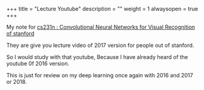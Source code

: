 +++
title = "Lecture Youtube"
description = ""
weight = 1
alwaysopen = true
+++

My note for [cs231n : Convolutional Neural Networks for Visual Recognition of stanford](http://cs231n.stanford.edu/)

They are give you lecture video of 2017 version for people out of stanford. 

So I would study with that youtube, Because I have already heard of the youtube 0f 2016 version. 

This is just for review on my deep learning once again with 2016 and 2017 or 2018. 
